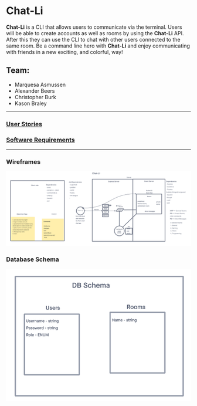 # Chat-Li

**Chat-Li** is a CLI that allows users to communicate via the terminal. Users will be able to create accounts as well as rooms by using the **Chat-Li** API. After this they can use the CLI to chat with other users connected to the same room. Be a command line hero with **Chat-Li** and enjoy communicating with friends in a new exciting, and colorful, way!

## **Team**:

- Marquesa Asmussen
- Alexander Beers
- Christopher Burk
- Kason Braley

---

### [User Stories](https://github.com/orgs/Chat-LI/projects/3)

### [Software Requirements](./docs/requirements.md)

---

### Wireframes

![wireframe](./docs/assets/wireframe.png)

### Database Schema

![Database Schema](./docs/assets/database-schema.png)
